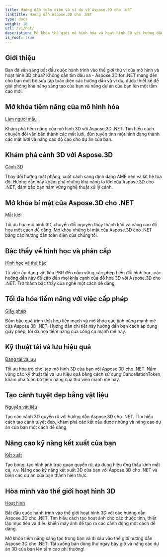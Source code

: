 ```yaml
---
title: Hướng dẫn toàn diện và ví dụ về Aspose.3D cho .NET
linktitle: Hướng dẫn Aspose.3D cho .NET
type: docs
weight: 10
url: /vi/net/
description: Mở khóa thế giới mô hình hóa và hoạt hình 3D với hướng dẫn Aspose.3D cho .NET. Nâng cao dự án của bạn một cách dễ dàng – từ kết xuất đến ép đùn tuyến tính.
is_root: true
---
```

## Giới thiệu

Bạn đã sẵn sàng bắt đầu cuộc hành trình vào thế giới thú vị của mô hình và hoạt hình 3D chưa? Không cần tìm đâu xa - Aspose.3D for .NET mang đến cho bạn một bộ sưu tập toàn diện các hướng dẫn và ví dụ, được thiết kế để giải phóng khả năng sáng tạo của bạn và nâng dự án của bạn lên một tầm cao mới.

##  Mở khóa tiềm năng của mô hình hóa
[Làm người mẫu](./3d-modeling/)

Khám phá tiềm năng của mô hình 3D với Aspose.3D .NET. Tìm hiểu cách chuyển đổi văn bản thành các mắt lưới, đùn tuyến tính một hình dạng thành các mắt lưới và nâng cao độ cao cho dự án của bạn.


##  Khám phá cảnh 3D với Aspose.3D
[Cảnh 3D](./3d-scene/)

Thay đổi hướng mặt phẳng, xuất cảnh sang định dạng AMF nén và lật hệ tọa độ. Hướng dẫn này khám phá những khả năng to lớn của Aspose.3D cho .NET, đảm bảo bạn nắm vững nghệ thuật xử lý cảnh.

##  Mở khóa bí mật của Aspose.3D cho .NET
[Mắt lưới](./meshes/)

Tối ưu hóa mô hình 3D, chuyển đổi nguyên thủy thành lưới và nâng cao đồ họa một cách dễ dàng. Mở khóa những bí mật của Aspose.3D cho .NET bằng các hướng dẫn toàn diện của chúng tôi.


##  Bậc thầy về hình học và phân cấp
[Hình học và thứ bậc](./geometry-and-hierarchy/)

Từ việc áp dụng vật liệu PBR đến nắm vững các phép biến đổi hình học, các hướng dẫn này đề cập đến mọi khía cạnh của đồ họa 3D với Aspose.3D cho .NET. Trở thành bậc thầy của nghề một cách dễ dàng.

##  Tối đa hóa tiềm năng với việc cấp phép
[Giấy phép](./license/)

Đảm bảo quá trình tích hợp liền mạch và mở khóa các tính năng mạnh mẽ của Aspose.3D .NET. Hướng dẫn chi tiết này hướng dẫn bạn cách áp dụng giấy phép, tối đa hóa tiềm năng của công cụ mạnh mẽ này.

##  Kỹ thuật tải và lưu hiệu quả
[Đang tải và lưu](./loading-and-saving/)

Tối ưu hóa trò chơi tạo mô hình 3D của bạn với Aspose.3D cho .NET. Nắm vững các kỹ thuật tải và lưu hiệu quả bằng cách sử dụng CancellationToken, khám phá toàn bộ tiềm năng của thư viện mạnh mẽ này.

##  Tạo cảnh tuyệt đẹp bằng vật liệu
[Nguyên vật liệu](./materials/)

Tạo các cảnh 3D quyến rũ với hướng dẫn Aspose.3D cho .NET. Tìm hiểu cách tạo cảnh tuyệt đẹp, khám phá các kết cấu được nhúng và nâng cao dự án của bạn một cách dễ dàng.

##  Nâng cao kỹ năng kết xuất của bạn
[Kết xuất](./rendering/)

Tạo bóng, tạo hình ảnh trực quan quyến rũ, áp dụng hiệu ứng thấu kính mắt cá, v.v. Nâng cao kỹ năng kết xuất 3D của bạn với Aspose.3D cho .NET và biến các dự án của bạn thành hiện thực.

##  Hòa mình vào thế giới hoạt hình 3D
[Hoạt hình](./animation/)

Bắt đầu cuộc hành trình vào thế giới hoạt hình 3D với các hướng dẫn Aspose.3D cho .NET. Tìm hiểu cách tạo hoạt ảnh cho các thuộc tính, thiết lập mục tiêu và điều khiển máy ảnh để tạo ra các cảnh động một cách dễ dàng.


Mở khóa tiềm năng sáng tạo trong bạn và đi sâu vào thế giới hướng dẫn Aspose.3D cho .NET. Tải xuống bản dùng thử ngay bây giờ và nâng các dự án 3D của bạn lên tầm cao phi thường!
